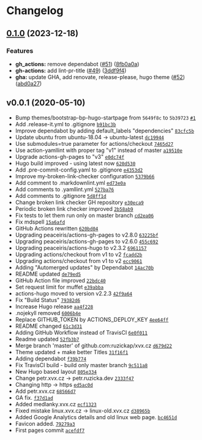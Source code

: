 # Changelog

## [0.1.0](https://github.com/ruzickap/xvx.cz/compare/v0.0.1...v0.1.0) (2023-12-18)


### Features

* **gh_actions:** remove dependabot ([#51](https://github.com/ruzickap/xvx.cz/issues/51)) ([8fb0a0a](https://github.com/ruzickap/xvx.cz/commit/8fb0a0aed569d3217ba36b195ab30e695e76b469))
* **gh-actions:** add lint-pr-title ([#49](https://github.com/ruzickap/xvx.cz/issues/49)) ([3ddf9f4](https://github.com/ruzickap/xvx.cz/commit/3ddf9f42b3497aac434bd75467453c1b7502e2f7))
* **gha:** update GHA, add renovate, release-please, hugo theme ([#52](https://github.com/ruzickap/xvx.cz/issues/52)) ([abd0a27](https://github.com/ruzickap/xvx.cz/commit/abd0a2756f9916e7b085c9334033489bf563b207))

## v0.0.1 (2020-05-10)

- Bump themes/bootstrap-bp-hugo-startpage from `5649f8c` to `5b39723` [`#1`](https://github.com/ruzickap/xvx.cz/pull/1)
- Add .release-it.yml to .gitignore [`b91bc3b`](https://github.com/ruzickap/xvx.cz/commit/b91bc3b8b96cfb8b8d7097b37d846a62afe33bf4)
- Improve dependabot by adding default_labels "dependencies" [`83cfc5b`](https://github.com/ruzickap/xvx.cz/commit/83cfc5bc8e11f68af56ef8a1709c8690c1cd101a)
- Update ubuntu from ubuntu-18.04 -&gt; ubuntu-latest [`dc19944`](https://github.com/ruzickap/xvx.cz/commit/dc199443a7a891d7036ef7b4f0841f19068f3cc5)
- Use submodules=true parameter for actions/checkout [`7465d27`](https://github.com/ruzickap/xvx.cz/commit/7465d2709aec6d85add589fb6fdca44c2d7573c1)
- Use action-yamllint with proper tag "v1" instead of master [`a19510e`](https://github.com/ruzickap/xvx.cz/commit/a19510e1d00805c56a85cc7de2d6db8d38fcff2b)
- Upgrade actions-gh-pages to "v3" [`e0dc74f`](https://github.com/ruzickap/xvx.cz/commit/e0dc74fd1ef3442169b153a622c1da0ea48c483f)
- Hugo build improved - using latest now [`620d530`](https://github.com/ruzickap/xvx.cz/commit/620d530f074840a525b0e669aa7077c98035f80b)
- Add .pre-commit-config.yaml to .gitignore [`e4353d2`](https://github.com/ruzickap/xvx.cz/commit/e4353d22271f5043d9dc426474c18a79966f4a04)
- Improve my-broken-link-checker configuration [`5379b66`](https://github.com/ruzickap/xvx.cz/commit/5379b666e195fd2165016fb3c2d79c578674788c)
- Add comment to .markdownlint.yml [`ed73e0a`](https://github.com/ruzickap/xvx.cz/commit/ed73e0a5b98f6832367d80608840b41c6b549ab6)
- Add comments to .yamllint.yml [`527ba76`](https://github.com/ruzickap/xvx.cz/commit/527ba765bac892ca9709c358c8383a5f79e118c7)
- Add comments to .gitignore [`5d8ff1d`](https://github.com/ruzickap/xvx.cz/commit/5d8ff1d5a484d05ec0913d4fdfb62cd484ae3568)
- Change broken link checker GH repository [`e30eca9`](https://github.com/ruzickap/xvx.cz/commit/e30eca99a13821b6fcf322ef636fd03f5d5ce989)
- Periodic broken link checker improved [`2b58ab9`](https://github.com/ruzickap/xvx.cz/commit/2b58ab9548486821dad7c6ae2c05de74042fb77d)
- Fix tests to let them run only on master branch [`cd2ea06`](https://github.com/ruzickap/xvx.cz/commit/cd2ea0642907b32be701564592c1832d9f86a2ff)
- Fix mdspell [`15a6afd`](https://github.com/ruzickap/xvx.cz/commit/15a6afdc4c85ca39ee36ad3881e38de665d4d38e)
- GitHub Actions rewritten [`620bd04`](https://github.com/ruzickap/xvx.cz/commit/620bd0448113258079144b72f9a20f7a783e7791)
- Upgrading peaceiris/actions-gh-pages to v2.8.0 [`63225bf`](https://github.com/ruzickap/xvx.cz/commit/63225bfdc4620643c8dec1b798f9eb222b03f84e)
- Upgrading peaceiris/actions-gh-pages to v2.6.0 [`455c692`](https://github.com/ruzickap/xvx.cz/commit/455c692be01b937757b5c33f08335a43a10b8164)
- Upgrading peaceiris/actions-hugo to v2.3.2 [`6961157`](https://github.com/ruzickap/xvx.cz/commit/6961157d0dd05e8e747dcf385ec8c2787bed564e)
- Upgrading actions/checkout from v1 to v2 [`fcadd2b`](https://github.com/ruzickap/xvx.cz/commit/fcadd2b84c96deb3346866f03f045ad6b662b1e1)
- Upgrading actions/checkout from v1 to v2 [`ecc9061`](https://github.com/ruzickap/xvx.cz/commit/ecc90614b62d2a2db17a123a4e2e0a81d76eda62)
- Adding "Automerged updates" by Dependabot [`14ac70b`](https://github.com/ruzickap/xvx.cz/commit/14ac70b05e30df04e1526de398f6da6bcada281c)
- README updated [`de79ed5`](https://github.com/ruzickap/xvx.cz/commit/de79ed5fd785fc700b5e17104a312a9b09c182fc)
- GitHub Action file improved [`22bdc40`](https://github.com/ruzickap/xvx.cz/commit/22bdc407733f167645fd7c4646e0f61d1d0d161d)
- Set request limit for muffet [`e39abba`](https://github.com/ruzickap/xvx.cz/commit/e39abbada0e0de2ebbbba6cda7be99a874ad55dc)
- actions-hugo moved to version v2.2.3 [`42f9a64`](https://github.com/ruzickap/xvx.cz/commit/42f9a64d8aa4cdf9e3dda584b54ac23035e4f3c3)
- Fix "Build Status" [`79382d6`](https://github.com/ruzickap/xvx.cz/commit/79382d6bf2176f07b8869a99ab4d8fba0de1911a)
- Increase Hugo release [`aa4f228`](https://github.com/ruzickap/xvx.cz/commit/aa4f228d0df446a779ffc7523c8171716561bfef)
- .nojekyll removed [`6006b4e`](https://github.com/ruzickap/xvx.cz/commit/6006b4eb97931266fb74b2c3e5e6345844e95783)
- Replace GITHUB_TOKEN by ACTIONS_DEPLOY_KEY [`4ee64ff`](https://github.com/ruzickap/xvx.cz/commit/4ee64ffc1137f3e68b66c0aa4acac03a87a3a615)
- README changed [`61c3d31`](https://github.com/ruzickap/xvx.cz/commit/61c3d31be71a7c5e4b4a470d51ea95096c027949)
- Adding GitHub Workflow instead of TravisCI [`6e0f011`](https://github.com/ruzickap/xvx.cz/commit/6e0f011b78af32621c13b140f3ef969bef812f00)
- Readme updated [`52fb3b7`](https://github.com/ruzickap/xvx.cz/commit/52fb3b7aa797c17ff72ef2699317d829bb4133f8)
- Merge branch 'master' of github.com:ruzickap/xvx.cz [`d679d22`](https://github.com/ruzickap/xvx.cz/commit/d679d2213351afe84e23ddfc68c07d9c503af1c6)
- Theme updated + make better Titles [`31f16f1`](https://github.com/ruzickap/xvx.cz/commit/31f16f1c1deeee65b91a8c22b3ee7a183e765560)
- Adding dependabot [`f39b774`](https://github.com/ruzickap/xvx.cz/commit/f39b774a03056af2866fe3230581db3ea610e8a1)
- Fix TravisCI build - build only master branch [`9c511a8`](https://github.com/ruzickap/xvx.cz/commit/9c511a8f8e9d86be25f296ba9d15ee636f087c25)
- New Hugo based layout [`805e334`](https://github.com/ruzickap/xvx.cz/commit/805e3342dcf2730a5a84f6a5b73ee50434c500ba)
- Change petr.xvx.cz -&gt; petr.ruzicka.dev [`2333f47`](https://github.com/ruzickap/xvx.cz/commit/2333f47c6b85c4b97e12a55e0e27c60e66bde90e)
- Changing http -&gt; https [`ed5ac0d`](https://github.com/ruzickap/xvx.cz/commit/ed5ac0db23bcbf8595c3a6794a7b3004261d6715)
- Add petr.xvx.cz [`68566d7`](https://github.com/ruzickap/xvx.cz/commit/68566d74a07585981b0aef5607ee9f26798bf96e)
- GA fix. [`f37d1ad`](https://github.com/ruzickap/xvx.cz/commit/f37d1ad90012a4e33781353e3f44601ad5299ad7)
- Added medlanky.xvx.cz [`ecf1323`](https://github.com/ruzickap/xvx.cz/commit/ecf1323aba85d1aa3f45626fa1fa0f2213af650f)
- Fixed mistake linux.xvx.cz -&gt; linux-old.xvx.cz [`d38965b`](https://github.com/ruzickap/xvx.cz/commit/d38965b165fffa0d4d4dbece8fd3eaef1591c73b)
- Added Google Analytics details and old linux web page. [`bc4651d`](https://github.com/ruzickap/xvx.cz/commit/bc4651dcae2f420d208de4fea79f7413662fe88c)
- Favicon added. [`79279a3`](https://github.com/ruzickap/xvx.cz/commit/79279a391197e05249feaeece55ef23600090eb4)
- First pages commit [`acefdf7`](https://github.com/ruzickap/xvx.cz/commit/acefdf74ca922f3b4ecfd72db223541fdb1fb876)
